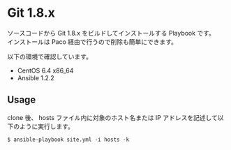 # Git 1.8.x

ソースコードから Git 1.8.x をビルドしてインストールする Playbook です。  
インストールは Paco 経由で行うので削除も簡単にできます。  

以下の環境で確認しています。

* CentOS 6.4 x86_64
* Ansible 1.2.2

## Usage

clone 後、 hosts ファイル内に対象のホスト名または IP アドレスを記述して以下のように実行します。

    $ ansible-playbook site.yml -i hosts -k

